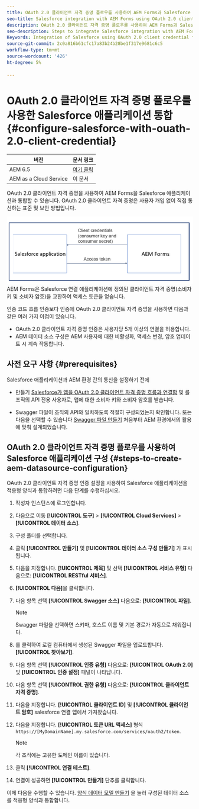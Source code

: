 ```yaml
---
title: OAuth 2.0 클라이언트 자격 증명 플로우를 사용하여 AEM Forms과 Salesforce 통합을 통합하는 방법은 무엇입니까?
seo-title: Salesforce integration with AEM Forms using OAuth 2.0 client credential flow
description: OAuth 2.0 클라이언트 자격 증명 플로우를 사용하여 AEM Forms과 Salesforce 통합을 통합하는 절차
seo-description: Steps to integrate Salesforce integration with AEM Forms using OAuth 2.0 client credential flow
Keywords: Integration of Salesforce using OAuth 2.0 client credential flow, salesforce integration with oauth2 using client credential flow, salesforce and client credential integration
source-git-commit: 2c0a816b61cfc17a83b24b28be1f317e9681c6c5
workflow-type: tm+mt
source-wordcount: '426'
ht-degree: 5%

---
```



# OAuth 2.0 클라이언트 자격 증명 플로우를 사용한 Salesforce 애플리케이션 통합 {#configure-salesforce-with-ouath-2.0-client-credential}

| 버전 | 문서 링크 |
| -------- | ---------------------------- |
| AEM 6.5 | [여기 클릭](https://experienceleague.adobe.com/docs/experience-manager-65/forms/form-data-model/oauth2-client-credentials-flow-for-server-to-server-integration.html) |
| AEM as a Cloud Service | 이 문서 |

OAuth 2.0 클라이언트 자격 증명을 사용하여 AEM Forms을 Salesforce 애플리케이션과 통합할 수 있습니다. OAuth 2.0 클라이언트 자격 증명은 사용자 개입 없이 직접 통신하는 표준 및 보안 방법입니다.

![AEM Forms과 Salesforce 애플리케이션 간의 통신을 설정하는 동안 발생하는 워크플로우](/help/forms/assets/salesforce-workflow.png)
AEM Forms은 Salesforce 연결 애플리케이션에 정의된 클라이언트 자격 증명(소비자 키 및 소비자 암호)을 교환하여 액세스 토큰을 얻습니다.

인증 코드 흐름 인증보다 인증에 OAuth 2.0 클라이언트 자격 증명을 사용하면 다음과 같은 여러 가지 이점이 있습니다.

* OAuth 2.0 클라이언트 자격 증명 인증은 사용자당 5개 이상의 연결을 허용합니다.
* AEM 데이터 소스 구성은 AEM 사용자에 대한 비활성화, 액세스 변경, 암호 업데이트 시 계속 작동합니다.

## 사전 요구 사항 {#prerequisites}

Salesforce 애플리케이션과 AEM 환경 간의 통신을 설정하기 전에

* 만들기 [Salesforce가 앱을 OAuth 2.0 클라이언트 자격 증명 흐름과 연결함](https://help.salesforce.com/s/articleView?id=sf.connected_app_client_credentials_setup.htm&amp;type=5) 및 를 조직의 API 전용 사용자로, 앱에 대한 소비자 키와 소비자 암호를 받습니다.

* Swagger 파일이 조직의 API와 일치하도록 적절히 구성되었는지 확인합니다. 또는 다음을 선택할 수 있습니다 [Swagger 파일 만들기](https://experienceleague.adobe.com/docs/experience-manager-learn/cloud-service/forms/integrate-with-salesforce/describe-rest-api.html) 처음부터 AEM 환경에서의 활용에 맞춰 설계되었습니다.


## OAuth 2.0 클라이언트 자격 증명 플로우를 사용하여 Salesforce 애플리케이션 구성 {#steps-to-create-aem-datasource-configuration}

OAuth 2.0 클라이언트 자격 증명 인증 설정을 사용하여 Salesforce 애플리케이션을 적응형 양식과 통합하려면 다음 단계를 수행하십시오.

1.  작성자 인스턴스에 로그인합니다. 
1. 다음으로 이동 **[!UICONTROL 도구]** > **[!UICONTROL Cloud Services]** > **[!UICONTROL 데이터 소스]**.
1. 구성 폴더를 선택합니다.
1. 클릭 **[!UICONTROL 만들기]** 및 **[!UICONTROL 데이터 소스 구성 만들기]** 가 표시됩니다.
1. 다음을 지정합니다. **[!UICONTROL 제목]** 및 선택 **[!UICONTROL 서비스 유형]** 다음으로: **[!UICONTROL RESTful 서비스]**.
1. **[!UICONTROL 다음]**&#x200B;을 클릭합니다.
1. 다음 항목 선택 **[!UICONTROL Swagger 소스]** 다음으로: **[!UICONTROL 파일].**

   >[!NOTE]
   >
   > Swagger 파일을 선택하면 스키마, 호스트 이름 및 기본 경로가 자동으로 채워집니다.

1. 를 클릭하여 로컬 컴퓨터에서 생성된 Swagger 파일을 업로드합니다. **[!UICONTROL 찾아보기]**.
1. 다음 항목 선택 **[!UICONTROL 인증 유형]** 다음으로: **[!UICONTROL OAuth 2.0]** 및 **[!UICONTROL 인증 설정]** 패널이 나타납니다.
1. 다음 항목 선택 **[!UICONTROL 권한 유형]** 다음으로: **[!UICONTROL 클라이언트 자격 증명]**.
1. 다음을 지정합니다. **[!UICONTROL 클라이언트 ID]** 및 **[!UICONTROL 클라이언트 암호]** salesforce 연결 앱에서 가져왔습니다.
1. 다음을 지정합니다. **[!UICONTROL 토큰 URL 액세스]** 형식
   `https://[MyDomainName].my.salesforce.com/services/oauth2/token`.

   >[!NOTE]
   >
   > 각 조직에는 고유한 도메인 이름이 있습니다.

1. 클릭 **[!UICONTROL 연결 테스트]**.
1. 연결이 성공하면 **[!UICONTROL 만들기]** 단추를 클릭합니다.

이제 다음을 수행할 수 있습니다. [양식 데이터 모델 만들기](/help/forms/create-form-data-models.md) 을 눌러 구성된 데이터 소스를 적응형 양식과 통합합니다.
